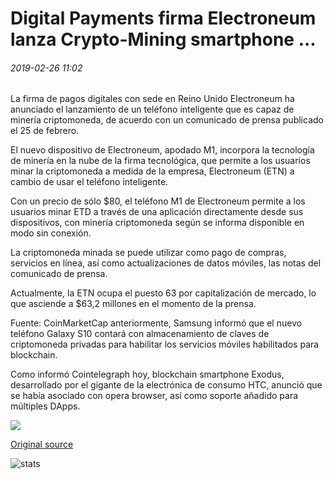 # Digital Payments firma Electroneum lanza Crypto-Mining smartphone ...

###### 2019-02-26 11:02

La firma de pagos digitales con sede en Reino Unido Electroneum ha anunciado el lanzamiento de un teléfono inteligente que es capaz de minería criptomoneda, de acuerdo con un comunicado de prensa publicado el 25 de febrero.

El nuevo dispositivo de Electroneum, apodado M1, incorpora la tecnología de minería en la nube de la firma tecnológica, que permite a los usuarios minar la criptomoneda a medida de la empresa, Electroneum (ETN) a cambio de usar el teléfono inteligente.

Con un precio de sólo $80, el teléfono M1 de Electroneum permite a los usuarios minar ETD a través de una aplicación directamente desde sus dispositivos, con minería criptomoneda según se informa disponible en modo sin conexión.

La criptomoneda minada se puede utilizar como pago de compras, servicios en línea, así como actualizaciones de datos móviles, las notas del comunicado de prensa.

Actualmente, la ETN ocupa el puesto 63 por capitalización de mercado, lo que asciende a $63,2 millones en el momento de la prensa.

Fuente: CoinMarketCap anteriormente, Samsung informó que el nuevo teléfono Galaxy S10 contará con almacenamiento de claves de criptomoneda privadas para habilitar los servicios móviles habilitados para blockchain.

Como informó Cointelegraph hoy, blockchain smartphone Exodus, desarrollado por el gigante de la electrónica de consumo HTC, anunció que se había asociado con opera browser, así como soporte añadido para múltiples DApps.

![](https://s3.cointelegraph.com/storage/uploads/view/7bba08f32f35a0a4160747fcc0a5a5a8.png)

[Original source](https://cointelegraph.com/news/digital-payments-firm-electroneum-launches-crypto-mining-smartphone)

![stats](https://c.statcounter.com/11760860/0/a89fa40b/1/ "stats")